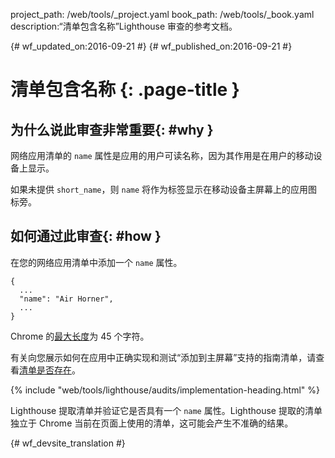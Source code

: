 project_path: /web/tools/_project.yaml
book_path: /web/tools/_book.yaml
description:“清单包含名称”Lighthouse 审查的参考文档。

{# wf_updated_on:2016-09-21 #}
{# wf_published_on:2016-09-21 #}

# 清单包含名称 {: .page-title }

## 为什么说此审查非常重要{: #why }

网络应用清单的 `name` 属性是应用的用户可读名称，因为其作用是在用户的移动设备上显示。


如果未提供 `short_name`，则 `name` 将作为标签显示在移动设备主屏幕上的应用图标旁。


## 如何通过此审查{: #how }

在您的网络应用清单中添加一个 `name` 属性。

    {
      ...
      "name": "Air Horner",
      ...
    }

Chrome 的[最大长度](https://developer.chrome.com/apps/manifest/name)为 45 个字符。


有关向您展示如何在应用中正确实现和测试“添加到主屏幕”支持的指南清单，请查看[清单是否存在](manifest-exists#how)。



{% include "web/tools/lighthouse/audits/implementation-heading.html" %}

Lighthouse 提取清单并验证它是否具有一个 `name` 属性。Lighthouse 提取的清单独立于 Chrome 当前在页面上使用的清单，这可能会产生不准确的结果。




{# wf_devsite_translation #}
